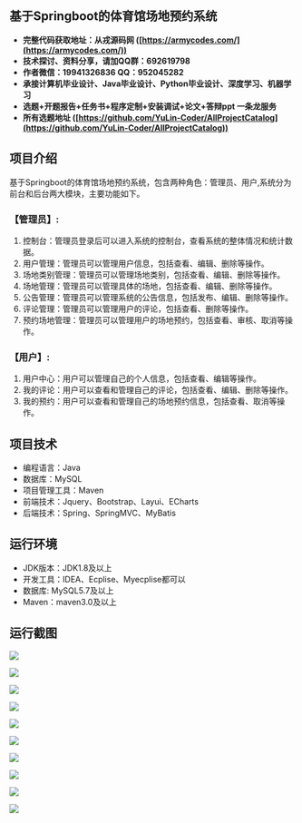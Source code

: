 ## 基于Springboot的体育馆场地预约系统

- <b>完整代码获取地址：从戎源码网 ([https://armycodes.com/](https://armycodes.com/))</b>
- <b>技术探讨、资料分享，请加QQ群：692619798</b> 
- <b>作者微信：19941326836  QQ：952045282</b> 
- <b>承接计算机毕业设计、Java毕业设计、Python毕业设计、深度学习、机器学习</b>
- <b>选题+开题报告+任务书+程序定制+安装调试+论文+答辩ppt 一条龙服务</b>
- <b>所有选题地址 ([https://github.com/YuLin-Coder/AllProjectCatalog](https://github.com/YuLin-Coder/AllProjectCatalog)) </b>

## 项目介绍
基于Springboot的体育馆场地预约系统，包含两种角色：管理员、用户,系统分为前台和后台两大模块，主要功能如下。

### 【管理员】:
1. 控制台：管理员登录后可以进入系统的控制台，查看系统的整体情况和统计数据。
2. 用户管理：管理员可以管理用户信息，包括查看、编辑、删除等操作。
3. 场地类别管理：管理员可以管理场地类别，包括查看、编辑、删除等操作。
4. 场地管理：管理员可以管理具体的场地，包括查看、编辑、删除等操作。
5. 公告管理：管理员可以管理系统的公告信息，包括发布、编辑、删除等操作。
6. 评论管理：管理员可以管理用户的评论，包括查看、删除等操作。
7. 预约场地管理：管理员可以管理用户的场地预约，包括查看、审核、取消等操作。

### 【用户】:
1. 用户中心：用户可以管理自己的个人信息，包括查看、编辑等操作。
2. 我的评论：用户可以查看和管理自己的评论，包括查看、编辑、删除等操作。
3. 我的预约：用户可以查看和管理自己的场地预约信息，包括查看、取消等操作。

## 项目技术
- 编程语言：Java
- 数据库：MySQL
- 项目管理工具：Maven
- 前端技术：Jquery、Bootstrap、Layui、ECharts
- 后端技术：Spring、SpringMVC、MyBatis

## 运行环境
- JDK版本：JDK1.8及以上
- 开发工具：IDEA、Ecplise、Myecplise都可以
- 数据库: MySQL5.7及以上
- Maven：maven3.0及以上

## 运行截图
![](screenshot/1.png)

![](screenshot/2.png)

![](screenshot/3.png)

![](screenshot/4.png)

![](screenshot/5.png)

![](screenshot/6.png)

![](screenshot/7.png)

![](screenshot/8.png)

![](screenshot/9.png)

![](screenshot/10.png)
